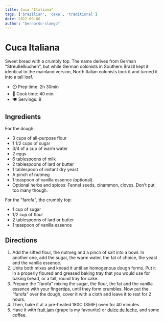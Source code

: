 ```yaml
---
title: Cuca "Italiana"
tags: ['brazilian', 'cake', 'traditional']
date: 2022-09-08
author: "bernardo-slongo"
---
```


# Cuca Italiana

Sweet bread with a crumbly top. The name derives from German "Streußelkuchen", but while German colonists in Southern Brazil kept it identical to the mainland version, North Italian colonists took it and turned it into a tall loaf. 

- ⏲️ Prep time: 2h 30min
- 🍳 Cook time: 40 min
- 🍽️ Servings: 8

## Ingredients

For the dough:
- 3 cups of all-purpose flour
- 1 1/2 cups of sugar
- 3/4 of a cup of warm water
- 2 eggs
- 6 tablespoons of milk
- 2 tablespoons of lard or butter
- 1 tablespoon of instant dry yeast
- A pinch of nutmeg
- 1 teaspoon of vanilla essence (optional).
- Optional herbs and spices: Fennel seeds, cinammon, cloves. Don't put too many though.

For the "farofa", the crumbly top:
- 1 cup of sugar
- 1/2 cup of flour
- 2 tablespoons of lard or butter
- 1 teaspoon of vanilla essence


## Directions

1. Add the sifted flour, the nutmeg and a pinch of salt into a bowl. In another one, add the sugar, the warm water, the fat of choice, the yeast and the vanilla essence.
2. Unite both mixes and knead it until an homogenous dough forms. Put it in a properly floured and greased baking tray that you would use for baking bread, or a tall, round tray for cake.
3. Prepare the "farofa" mixing the sugar, the flour, the fat and the vanilla essence with your fingertips, until they form crumbles. Now put the "farofa" over the dough, cover it with a cloth and leave it to rest for 2 hours.
4. Then, bake it at a pre-heated 180C (356F) oven for 40 minutes.
5. Have it with [fruit jam](https://based.cooking/tags/jam/) (grape is my favourite) or [dulce de leche](https://based.cooking/dulce-de-leche/), and some coffee. 
